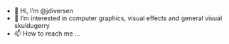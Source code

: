 - 👋 Hi, I’m @jdiversen
- 👀 I’m interested in computer graphics, visual effects and general visual skuldugerry 
- 📫 How to reach me ...

<!---
jdiversen/jdiversen is a ✨ special ✨ repository because its `README.md` (this file) appears on your GitHub profile.
You can click the Preview link to take a look at your changes.
--->
